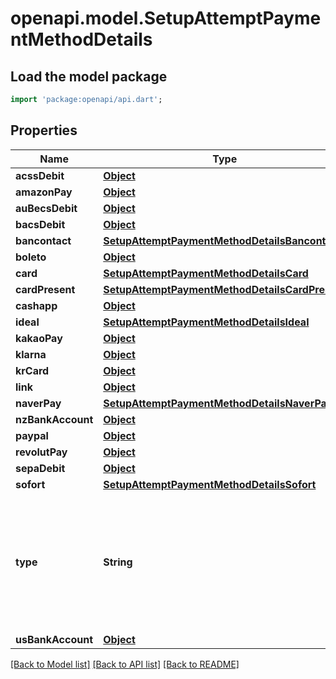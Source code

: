 # openapi.model.SetupAttemptPaymentMethodDetails

## Load the model package
```dart
import 'package:openapi/api.dart';
```

## Properties
Name | Type | Description | Notes
------------ | ------------- | ------------- | -------------
**acssDebit** | [**Object**](.md) |  | [optional] 
**amazonPay** | [**Object**](.md) |  | [optional] 
**auBecsDebit** | [**Object**](.md) |  | [optional] 
**bacsDebit** | [**Object**](.md) |  | [optional] 
**bancontact** | [**SetupAttemptPaymentMethodDetailsBancontact**](SetupAttemptPaymentMethodDetailsBancontact.md) |  | [optional] 
**boleto** | [**Object**](.md) |  | [optional] 
**card** | [**SetupAttemptPaymentMethodDetailsCard**](SetupAttemptPaymentMethodDetailsCard.md) |  | [optional] 
**cardPresent** | [**SetupAttemptPaymentMethodDetailsCardPresent**](SetupAttemptPaymentMethodDetailsCardPresent.md) |  | [optional] 
**cashapp** | [**Object**](.md) |  | [optional] 
**ideal** | [**SetupAttemptPaymentMethodDetailsIdeal**](SetupAttemptPaymentMethodDetailsIdeal.md) |  | [optional] 
**kakaoPay** | [**Object**](.md) |  | [optional] 
**klarna** | [**Object**](.md) |  | [optional] 
**krCard** | [**Object**](.md) |  | [optional] 
**link** | [**Object**](.md) |  | [optional] 
**naverPay** | [**SetupAttemptPaymentMethodDetailsNaverPay**](SetupAttemptPaymentMethodDetailsNaverPay.md) |  | [optional] 
**nzBankAccount** | [**Object**](.md) |  | [optional] 
**paypal** | [**Object**](.md) |  | [optional] 
**revolutPay** | [**Object**](.md) |  | [optional] 
**sepaDebit** | [**Object**](.md) |  | [optional] 
**sofort** | [**SetupAttemptPaymentMethodDetailsSofort**](SetupAttemptPaymentMethodDetailsSofort.md) |  | [optional] 
**type** | **String** | The type of the payment method used in the SetupIntent (e.g., `card`). An additional hash is included on `payment_method_details` with a name matching this value. It contains confirmation-specific information for the payment method. | 
**usBankAccount** | [**Object**](.md) |  | [optional] 

[[Back to Model list]](../README.md#documentation-for-models) [[Back to API list]](../README.md#documentation-for-api-endpoints) [[Back to README]](../README.md)



